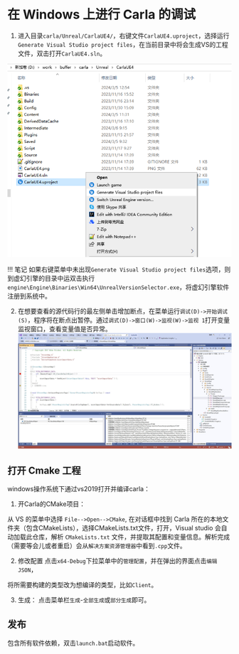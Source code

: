 # 在 Windows 上进行 Carla 的调试

1. 进入目录`carla/Unreal/CarlaUE4/`，右键文件`CarlaUE4.uproject`，选择运行`Generate Visual Studio project files`，在当前目录中将会生成VS的工程文件，双击打开`CarlaUE4.sln`。

![](img/tuto_D_windows_debug/generate_vs_project_files.png)

!!! 笔记
    如果右键菜单中未出现`Generate Visual Studio project files`选项，则到虚幻引擎的目录中运双击执行`engine\Engine\Binaries\Win64\UnrealVersionSelector.exe`，将虚幻引擎软件注册到系统中。

2. 在想要查看的源代码行的最左侧单击增加断点，在菜单运行`调试(D)->开始调试(S)`，程序将在断点出暂停。通过`调式(D)->窗口(W)->监视(W)->监视 1`打开变量监视窗口，查看变量值是否异常。
![](img/tuto_D_windows_debug/debug_project.png)


## 打开 Cmake 工程
windows操作系统下通过vs2019打开并编译carla：
1. 开Carla的CMake项目：

从 VS 的菜单中选择 `File-->Open-->CMake`, 在对话框中找到 Carla 所在的本地文件夹（包含CMakeLists），选择CMakeLists.txt文件，打开，Visual studio 会自动加载此仓库，解析 `CMakeLists.txt` 文件，并提取其配置和变量信息。解析完成（需要等会儿或者重启）会从`解决方案资源管理器`中看到`.cpp`文件。

2. 修改配置
点击`x64-Debug`下拉菜单中的`管理配置`，并在弹出的界面点击`编辑JSON`，

将所需要构建的类型改为想编译的类型，比如`Client`。

3. 生成：
点击菜单栏`生成`-`全部生成`或`部分生成`即可。

## 发布
包含所有软件依赖，双击`launch.bat`启动软件。